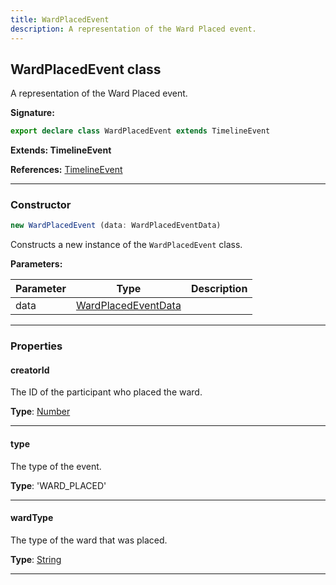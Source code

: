 ```yaml
---
title: WardPlacedEvent
description: A representation of the Ward Placed event.
---
```


## WardPlacedEvent class

A representation of the Ward Placed event.

**Signature:**

```ts
export declare class WardPlacedEvent extends TimelineEvent 
```

**Extends: TimelineEvent**

**References:** [TimelineEvent](/api/TimelineEvent.md)

---

### Constructor

```ts
new WardPlacedEvent (data: WardPlacedEventData)
```

Constructs a new instance of the `WardPlacedEvent` class.

**Parameters:**

| Parameter | Type | Description |
| --------- | ---- | ----------- |
| data | [WardPlacedEventData](/api/WardPlacedEventData.md) |  |
---

### Properties

#### creatorId

The ID of the participant who placed the ward.



**Type**: [Number](https://developer.mozilla.org/en-US/docs/Web/JavaScript/Reference/Global_Objects/Number)

---

#### type

The type of the event.



**Type**: 'WARD_PLACED'

---

#### wardType

The type of the ward that was placed.



**Type**: [String](https://developer.mozilla.org/en-US/docs/Web/JavaScript/Reference/Global_Objects/String)

---

